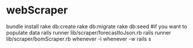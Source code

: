 # webScraper
bundle install
rake db:create
rake db:migrate
rake db:seed
#if you want to populate data
rails runner lib/scraper/forecastIoJson.rb 
rails runner lib/scraper/bomScraper.rb 
whenever -i
whenever -w
rails s
